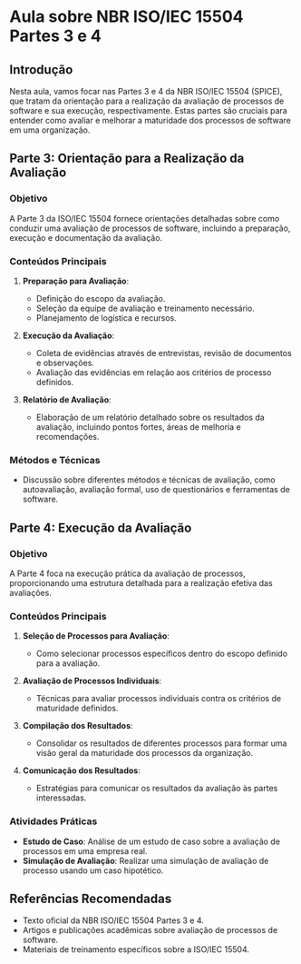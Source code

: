 # Aula sobre NBR ISO/IEC 15504 Partes 3 e 4

## Introdução

Nesta aula, vamos focar nas Partes 3 e 4 da NBR ISO/IEC 15504 (SPICE), que tratam da orientação para a realização da avaliação de processos de software e sua execução, respectivamente. Estas partes são cruciais para entender como avaliar e melhorar a maturidade dos processos de software em uma organização.

## Parte 3: Orientação para a Realização da Avaliação

### Objetivo

A Parte 3 da ISO/IEC 15504 fornece orientações detalhadas sobre como conduzir uma avaliação de processos de software, incluindo a preparação, execução e documentação da avaliação.

### Conteúdos Principais

1. **Preparação para Avaliação**:
   - Definição do escopo da avaliação.
   - Seleção da equipe de avaliação e treinamento necessário.
   - Planejamento de logística e recursos.

2. **Execução da Avaliação**:
   - Coleta de evidências através de entrevistas, revisão de documentos e observações.
   - Avaliação das evidências em relação aos critérios de processo definidos.

3. **Relatório de Avaliação**:
   - Elaboração de um relatório detalhado sobre os resultados da avaliação, incluindo pontos fortes, áreas de melhoria e recomendações.

### Métodos e Técnicas

- Discussão sobre diferentes métodos e técnicas de avaliação, como autoavaliação, avaliação formal, uso de questionários e ferramentas de software.

## Parte 4: Execução da Avaliação

### Objetivo

A Parte 4 foca na execução prática da avaliação de processos, proporcionando uma estrutura detalhada para a realização efetiva das avaliações.

### Conteúdos Principais

1. **Seleção de Processos para Avaliação**:
   - Como selecionar processos específicos dentro do escopo definido para a avaliação.

2. **Avaliação de Processos Individuais**:
   - Técnicas para avaliar processos individuais contra os critérios de maturidade definidos.

3. **Compilação dos Resultados**:
   - Consolidar os resultados de diferentes processos para formar uma visão geral da maturidade dos processos da organização.

4. **Comunicação dos Resultados**:
   - Estratégias para comunicar os resultados da avaliação às partes interessadas.

### Atividades Práticas

- **Estudo de Caso**: Análise de um estudo de caso sobre a avaliação de processos em uma empresa real.
- **Simulação de Avaliação**: Realizar uma simulação de avaliação de processo usando um caso hipotético.


## Referências Recomendadas

- Texto oficial da NBR ISO/IEC 15504 Partes 3 e 4.
- Artigos e publicações acadêmicas sobre avaliação de processos de software.
- Materiais de treinamento específicos sobre a ISO/IEC 15504.
